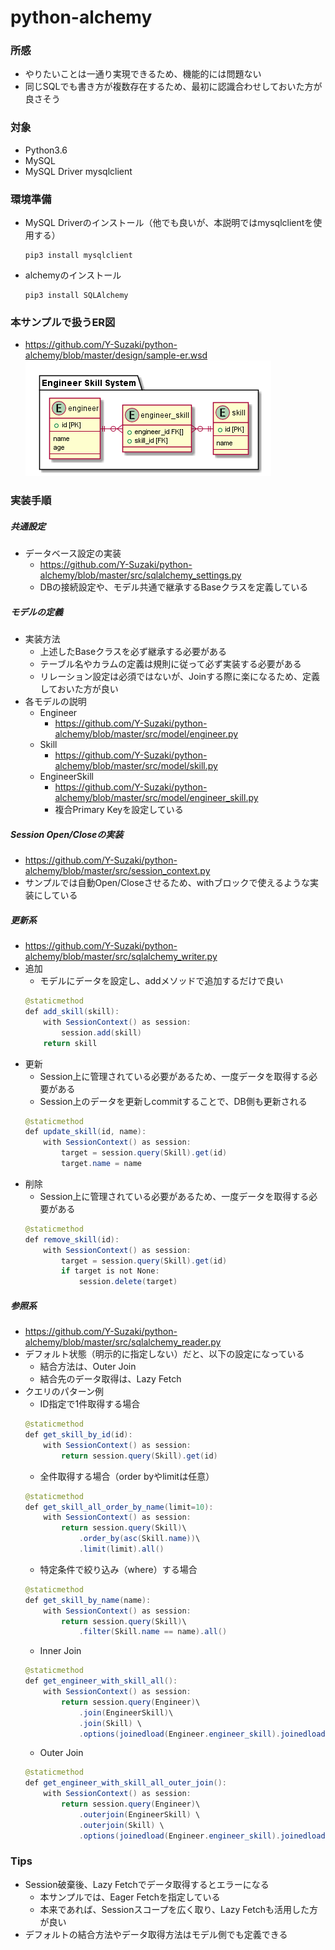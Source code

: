 # python-alchemy

### 所感
* やりたいことは一通り実現できるため、機能的には問題ない
* 同じSQLでも書き方が複数存在するため、最初に認識合わせしておいた方が良さそう

### 対象
* Python3.6
* MySQL
* MySQL Driver mysqlclient

### 環境準備
* MySQL Driverのインストール（他でも良いが、本説明ではmysqlclientを使用する）
    ```
    pip3 install mysqlclient
    ```
* alchemyのインストール
    ```
    pip3 install SQLAlchemy
    ```
### 本サンプルで扱うER図   
* https://github.com/Y-Suzaki/python-alchemy/blob/master/design/sample-er.wsd
    ![ER図](https://github.com/Y-Suzaki/python-alchemy/blob/master/design/out/sample-er/ER.png)
### 実装手順
##### 共通設定
* データベース設定の実装
    * https://github.com/Y-Suzaki/python-alchemy/blob/master/src/sqlalchemy_settings.py
    * DBの接続設定や、モデル共通で継承するBaseクラスを定義している
##### モデルの定義
* 実装方法
    * 上述したBaseクラスを必ず継承する必要がある
    * テーブル名やカラムの定義は規則に従って必ず実装する必要がある
    * リレーション設定は必須ではないが、Joinする際に楽になるため、定義しておいた方が良い
* 各モデルの説明
    * Engineer
        * https://github.com/Y-Suzaki/python-alchemy/blob/master/src/model/engineer.py
    * Skill
        * https://github.com/Y-Suzaki/python-alchemy/blob/master/src/model/skill.py
    * EngineerSkill
        * https://github.com/Y-Suzaki/python-alchemy/blob/master/src/model/engineer_skill.py
        * 複合Primary Keyを設定している
##### Session Open/Closeの実装
* https://github.com/Y-Suzaki/python-alchemy/blob/master/src/session_context.py
* サンプルでは自動Open/Closeさせるため、withブロックで使えるような実装にしている
##### 更新系
* https://github.com/Y-Suzaki/python-alchemy/blob/master/src/sqlalchemy_writer.py
* 追加
    * モデルにデータを設定し、addメソッドで追加するだけで良い
    ``` java
    @staticmethod
    def add_skill(skill):
        with SessionContext() as session:
            session.add(skill)
        return skill
    ```
* 更新
    * Session上に管理されている必要があるため、一度データを取得する必要がある
    * Session上のデータを更新しcommitすることで、DB側も更新される
    ``` java
    @staticmethod
    def update_skill(id, name):
        with SessionContext() as session:
            target = session.query(Skill).get(id)
            target.name = name
    ```
* 削除
    * Session上に管理されている必要があるため、一度データを取得する必要がある
    ``` java
    @staticmethod
    def remove_skill(id):
        with SessionContext() as session:
            target = session.query(Skill).get(id)
            if target is not None:
                session.delete(target)
    ```
##### 参照系
* https://github.com/Y-Suzaki/python-alchemy/blob/master/src/sqlalchemy_reader.py
* デフォルト状態（明示的に指定しない）だと、以下の設定になっている
    * 結合方法は、Outer Join
    * 結合先のデータ取得は、Lazy Fetch
* クエリのパターン例
    * ID指定で1件取得する場合
    ``` java
    @staticmethod
    def get_skill_by_id(id):
        with SessionContext() as session:
            return session.query(Skill).get(id)
    ```
    * 全件取得する場合（order byやlimitは任意）
    ``` java
    @staticmethod
    def get_skill_all_order_by_name(limit=10):
        with SessionContext() as session:
            return session.query(Skill)\
                .order_by(asc(Skill.name))\
                .limit(limit).all()
    ```
    * 特定条件で絞り込み（where）する場合
    ``` java
    @staticmethod
    def get_skill_by_name(name):
        with SessionContext() as session:
            return session.query(Skill)\
                .filter(Skill.name == name).all()
    ```
    * Inner Join
    ``` java
    @staticmethod
    def get_engineer_with_skill_all():
        with SessionContext() as session:
            return session.query(Engineer)\
                .join(EngineerSkill)\
                .join(Skill) \
                .options(joinedload(Engineer.engineer_skill).joinedload(EngineerSkill.skill)).all()
    ```
    * Outer Join
    ``` java
    @staticmethod
    def get_engineer_with_skill_all_outer_join():
        with SessionContext() as session:
            return session.query(Engineer)\
                .outerjoin(EngineerSkill) \
                .outerjoin(Skill) \
                .options(joinedload(Engineer.engineer_skill).joinedload(EngineerSkill.skill)).all()
    ```
### Tips
* Session破棄後、Lazy Fetchでデータ取得するとエラーになる
    * 本サンプルでは、Eager Fetchを指定している
    * 本来であれば、Sessionスコープを広く取り、Lazy Fetchも活用した方が良い
* デフォルトの結合方法やデータ取得方法はモデル側でも定義できる
